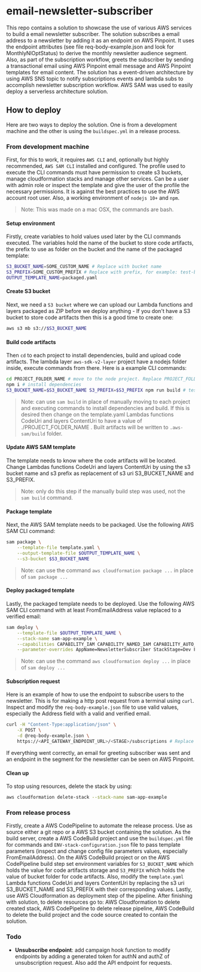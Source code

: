 # email-newsletter-subscriber
This repo contains a solution to showcase the use of various AWS services to build a email newsletter subscriber. The solution subscribes a email address to a newsletter by adding it as an endpoint on AWS Pinpoint. It uses the endpoint attributes (see file req-body-example.json and look for MonthlyNlOptStatus) to derive the monthly newsletter audience segment. Also, as part of the subscription workflow, greets the subscriber by sending a transactional email using AWS Pinpoint email message and AWS Pinpoint templates for email content. The solution has a event-driven architecture by using AWS SNS topic to notify subscriptions events and lambda subs to accomplish newsletter subscription workflow. AWS SAM was used to easily deploy a serverless architecture solution.

## How to deploy
Here are two ways to deploy the solution. One is from a development machine and the other is using the `buildspec.yml` in a release process.

### From development machine
First, for this to work, it requires `AWS CLI` and, optionally but highly recommended, `AWS SAM CLI` installed and configured. The profile used to execute the CLI commands must have permission to create s3 buckets, manage cloudformation stacks and manage other services. Can be a user with admin role or inspect the template and give the user of the profile the necessary permissions. It is against the best practices to use the AWS account root user. Also, a working environment of `nodejs 10+` and `npm`.

> Note: This was made on a mac OSX, the commands are bash. 

#### Setup environment
Firstly, create variables to hold values used later by the CLI commands executed. The variables hold the name of the bucket to store code artifacts, the prefix to use as folder on the bucket and the name of the packaged template:

```bash
S3_BUCKET_NAME=SOME_CUSTOM_NAME # Replace with bucket name
S3_PREFIX=SOME_CUSTOM_PREFIX # Replace with prefix, for example: test-build
OUTPUT_TEMPLATE_NAME=packaged.yaml
```

#### Create S3 bucket

Next, we need a `S3 bucket` where we can upload our Lambda functions and layers packaged as ZIP before we deploy anything - If you don't have a S3 bucket to store code artifacts then this is a good time to create one:

```bash
aws s3 mb s3://$S3_BUCKET_NAME
```

#### Build code artifacts

Then `cd` to each project to install dependencies, build and upload code artifacts. The lambda layer `aws-sdk-v2-layer` project have a nodejs folder inside, execute commands from there. Here is a example CLI commands:

```bash
cd PROJECT_FOLDER_NAME # move to the node project. Replace PROJECT_FOLDER_NAME
npm i # install dependencies
S3_BUCKET_NAME=$S3_BUCKET_NAME S3_PREFIX=$S3_PREFIX npm run build # test, build and upload project using devDependency package npm-run-all
```

> Note: can use `sam build` in place of manually moving to each project and executing commands to install dependencies and build. If this is desired then change on the template.yaml Lambdas functions CodeUri and layers ContentUri to have a value of ./PROJECT_FOLDER_NAME . Built artifacts will be written to `.aws-sam/build` folder.

#### Update AWS SAM template
The template needs to know where the code artifacts will be located. Change Lambdas functions CodeUri and layers ContentUri by using the s3 bucket name and s3 prefix as replacement of s3 uri S3_BUCKET_NAME and S3_PREFIX. 

> Note: only do this step if the manually build step was used, not the `sam build` command.

#### Package template

Next, the AWS SAM template needs to be packaged. Use the following AWS SAM CLI command: 

```bash
sam package \
    --template-file template.yaml \
    --output-template-file $OUTPUT_TEMPLATE_NAME \
    --s3-bucket $S3_BUCKET_NAME
```

> Note: can use the command `aws cloudformation package ...` in place of `sam package ...`

#### Deploy packaged template

Lastly, the packaged template needs to be deployed. Use the following AWS SAM CLI command with at least FromEmailAddress value replaced to a verified email: 

```bash
sam deploy \
    --template-file $OUTPUT_TEMPLATE_NAME \
    --stack-name sam-app-example \
    --capabilities CAPABILITY_IAM CAPABILITY_NAMED_IAM CAPABILITY_AUTO_EXPAND \
    --parameter-overrides AppName=NewsletterSubscriber StackStage=Dev FromEmailAddress=EXAMPLE@email.com AllowOrigin=*
```

> Note: can use the command `aws cloudformation deploy ...` in place of `sam deploy ...`

#### Subscription request
Here is an example of how to use the endpoint to subscribe users to the newsletter. This is for making a http post request from a terminal using `curl`. Inspect and modify the `req-body-example.json` file to use valid values, especially the Address field with a valid and verified email.

```bash
curl -H "Content-Type:application/json" \
    -X POST \
    -d @req-body-example.json \
    https://<API_GATEWAY_ENDPOINT_URL>/<STAGE>/subscriptions # Replace <API_GATEWAY_ENDPOINT_URL> and <STAGE> with the values provided by AWS API Gateway. Watch out the /subscriptions path.
```

If everything went correctly, an email for greeting subscriber was sent and an endpoint in the segment for the newsletter can be seen on AWS Pinpoint.

#### Clean up
To stop using resources, delete the stack by using:

```bash
aws cloudformation delete-stack --stack-name sam-app-example
```

### From release process
Firstly, create a AWS CodePipeline to automate the release process. Use as source either a git repo or a AWS S3 bucket containing the solution. As the build server, create a AWS CodeBuild project and use the `buildspec.yml` file for commands and `ENV-stack-configuration.json` file to pass template parameters (inspect and change config file parameters values, especially FromEmailAddress). On the AWS CodeBuild project or on the AWS CodePipeline build step set environment variables for `S3_BUCKET_NAME` which holds the value for code artifacts storage and `S3_PREFIX` which holds the value of bucket folder for code artifacts. Also, modify the `template.yaml` Lambda functions CodeUri and layers ContentUri by replacing the s3 uri S3_BUCKET_NAME and S3_PREFIX with their corresponding values. Lastly, use AWS Cloudformation as deployment step of the pipeline. After finishing with solution, to delete resources go to: AWS Cloudformation to delete created stack, AWS CodePipeline to delete release pipeline, AWS CodeBuild to delete the build project and the code source created to contain the solution.

### Todo
- **Unsubscribe endpoint**: add campaign hook function to modify endpoints by adding a generated token for authN and authZ of unsubscription request. Also add the API endpoint for requests.